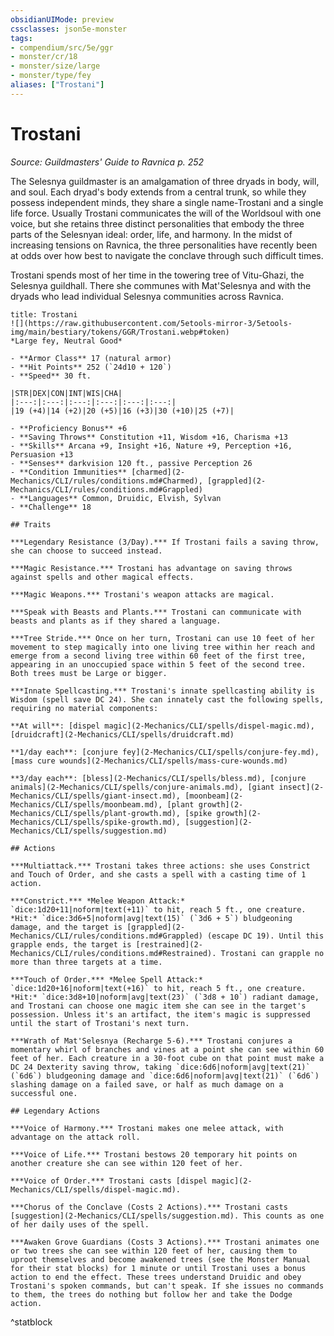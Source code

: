 ```yaml
---
obsidianUIMode: preview
cssclasses: json5e-monster
tags:
- compendium/src/5e/ggr
- monster/cr/18
- monster/size/large
- monster/type/fey
aliases: ["Trostani"]
---
```

# Trostani
*Source: Guildmasters' Guide to Ravnica p. 252*  

The Selesnya guildmaster is an amalgamation of three dryads in body, will, and soul. Each dryad's body extends from a central trunk, so while they possess independent minds, they share a single name-Trostani and a single life force. Usually Trostani communicates the will of the Worldsoul with one voice, but she retains three distinct personalities that embody the three parts of the Selesnyan ideal: order, life, and harmony. In the midst of increasing tensions on Ravnica, the three personalities have recently been at odds over how best to navigate the conclave through such difficult times.

Trostani spends most of her time in the towering tree of Vitu-Ghazi, the Selesnya guildhall. There she communes with Mat'Selesnya and with the dryads who lead individual Selesnya communities across Ravnica.

```ad-statblock
title: Trostani
![](https://raw.githubusercontent.com/5etools-mirror-3/5etools-img/main/bestiary/tokens/GGR/Trostani.webp#token)
*Large fey, Neutral Good*

- **Armor Class** 17 (natural armor)
- **Hit Points** 252 (`24d10 + 120`)
- **Speed** 30 ft.

|STR|DEX|CON|INT|WIS|CHA|
|:---:|:---:|:---:|:---:|:---:|:---:|
|19 (+4)|14 (+2)|20 (+5)|16 (+3)|30 (+10)|25 (+7)|

- **Proficiency Bonus** +6
- **Saving Throws** Constitution +11, Wisdom +16, Charisma +13
- **Skills** Arcana +9, Insight +16, Nature +9, Perception +16, Persuasion +13
- **Senses** darkvision 120 ft., passive Perception 26
- **Condition Immunities** [charmed](2-Mechanics/CLI/rules/conditions.md#Charmed), [grappled](2-Mechanics/CLI/rules/conditions.md#Grappled)
- **Languages** Common, Druidic, Elvish, Sylvan
- **Challenge** 18

## Traits

***Legendary Resistance (3/Day).*** If Trostani fails a saving throw, she can choose to succeed instead.

***Magic Resistance.*** Trostani has advantage on saving throws against spells and other magical effects.

***Magic Weapons.*** Trostani's weapon attacks are magical.

***Speak with Beasts and Plants.*** Trostani can communicate with beasts and plants as if they shared a language.

***Tree Stride.*** Once on her turn, Trostani can use 10 feet of her movement to step magically into one living tree within her reach and emerge from a second living tree within 60 feet of the first tree, appearing in an unoccupied space within 5 feet of the second tree. Both trees must be Large or bigger.

***Innate Spellcasting.*** Trostani's innate spellcasting ability is Wisdom (spell save DC 24). She can innately cast the following spells, requiring no material components:

**At will**: [dispel magic](2-Mechanics/CLI/spells/dispel-magic.md), [druidcraft](2-Mechanics/CLI/spells/druidcraft.md)

**1/day each**: [conjure fey](2-Mechanics/CLI/spells/conjure-fey.md), [mass cure wounds](2-Mechanics/CLI/spells/mass-cure-wounds.md)

**3/day each**: [bless](2-Mechanics/CLI/spells/bless.md), [conjure animals](2-Mechanics/CLI/spells/conjure-animals.md), [giant insect](2-Mechanics/CLI/spells/giant-insect.md), [moonbeam](2-Mechanics/CLI/spells/moonbeam.md), [plant growth](2-Mechanics/CLI/spells/plant-growth.md), [spike growth](2-Mechanics/CLI/spells/spike-growth.md), [suggestion](2-Mechanics/CLI/spells/suggestion.md)

## Actions

***Multiattack.*** Trostani takes three actions: she uses Constrict and Touch of Order, and she casts a spell with a casting time of 1 action.

***Constrict.*** *Melee Weapon Attack:* `dice:1d20+11|noform|text(+11)` to hit, reach 5 ft., one creature. *Hit:* `dice:3d6+5|noform|avg|text(15)` (`3d6 + 5`) bludgeoning damage, and the target is [grappled](2-Mechanics/CLI/rules/conditions.md#Grappled) (escape DC 19). Until this grapple ends, the target is [restrained](2-Mechanics/CLI/rules/conditions.md#Restrained). Trostani can grapple no more than three targets at a time.

***Touch of Order.*** *Melee Spell Attack:* `dice:1d20+16|noform|text(+16)` to hit, reach 5 ft., one creature. *Hit:* `dice:3d8+10|noform|avg|text(23)` (`3d8 + 10`) radiant damage, and Trostani can choose one magic item she can see in the target's possession. Unless it's an artifact, the item's magic is suppressed until the start of Trostani's next turn.

***Wrath of Mat'Selesnya (Recharge 5-6).*** Trostani conjures a momentary whirl of branches and vines at a point she can see within 60 feet of her. Each creature in a 30-foot cube on that point must make a DC 24 Dexterity saving throw, taking `dice:6d6|noform|avg|text(21)` (`6d6`) bludgeoning damage and `dice:6d6|noform|avg|text(21)` (`6d6`) slashing damage on a failed save, or half as much damage on a successful one.

## Legendary Actions

***Voice of Harmony.*** Trostani makes one melee attack, with advantage on the attack roll.

***Voice of Life.*** Trostani bestows 20 temporary hit points on another creature she can see within 120 feet of her.

***Voice of Order.*** Trostani casts [dispel magic](2-Mechanics/CLI/spells/dispel-magic.md).

***Chorus of the Conclave (Costs 2 Actions).*** Trostani casts [suggestion](2-Mechanics/CLI/spells/suggestion.md). This counts as one of her daily uses of the spell.

***Awaken Grove Guardians (Costs 3 Actions).*** Trostani animates one or two trees she can see within 120 feet of her, causing them to uproot themselves and become awakened trees (see the Monster Manual for their stat blocks) for 1 minute or until Trostani uses a bonus action to end the effect. These trees understand Druidic and obey Trostani's spoken commands, but can't speak. If she issues no commands to them, the trees do nothing but follow her and take the Dodge action.
```
^statblock